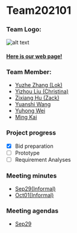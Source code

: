 # Team202101

<h3>Team Logo:</h3> 

![alt text](Contributors/Team.jpg)

#### [Here is our web page!]()

<h3>Team Member:</h3>

- [Yuzhe Zhang (Lok)](Contributors/YuzheZhang.md)
- [Yizhou Liu (Christina)](Contributors/YizhouLiu.md)
- [Zixiang Hu (Zack)](Contributors/ZixiangHu.md)
- [Yuanshi Wang](Contributors/YuanshiWang.md)
- [Yuhong Wei](Contributors/YuhongWei.md)
- [Ming Kai](Contributors/MingKai.md)


### Project progress
- [x] Bid preparation
- [ ] Prototype
- [ ] Requirement Analyses

### Meeting minutes 
- [Sep29(Informal)](Minutes/Minutes_Sep29.md)
- [Oct01(Informal)](Minutes/Minutes_Oct01.md)

### Meeting agendas
- [Sep29](Agendas/Agenda_Sep29.md)

